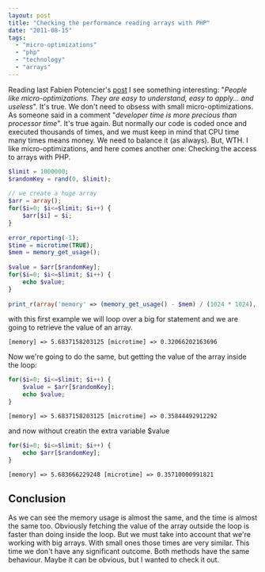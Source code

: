```yaml
---
layout: post
title: "Checking the performance reading arrays with PHP"
date: "2011-08-15"
tags: 
  - "micro-optimizations"
  - "php"
  - "technology"
  - "arrays"
---
```


Reading last Fabien Potencier's [post](http://fabien.potencier.org/article/48/the-php-ternary-operator-fast-or-not) I see something interesting: "_People like micro-optimizations. They are easy to understand, easy to apply... and useless_". It's true. We don't need to obsess with small micro-optimizations. As someone said in a comment "_developer time is more precious than processor time_". It's true again. But normally our code is coded once and executed thousands of times, and we must keep in mind that CPU time many times means money. We need to balance it (as always). But, WTH. I like micro-optimizations, and here comes another one: Checking the access to arrays with PHP.

```php
$limit = 1000000;
$randomKey = rand(0, $limit);
 
// we create a huge array
$arr = array();
for($i=0; $i<=$limit; $i++) {
    $arr[$i] = $i;
}
 
error_reporting(-1);
$time = microtime(TRUE);
$mem = memory_get_usage();
 
$value = $arr[$randomKey];
for($i=0; $i<=$limit; $i++) {
    echo $value;
}
 
print_r(array('memory' => (memory_get_usage() - $mem) / (1024 * 1024), 'microtime' => microtime(TRUE) - $time));

```

with this first example we will loop over a big for statement and we are going to retrieve the value of an array.

```
[memory] => 5.6837158203125 [microtime] => 0.32066202163696
```

Now we're going to do the same, but getting the value of the array inside the loop:

```php
for($i=0; $i<=$limit; $i++) {
    $value = $arr[$randomKey];
    echo $value;
}
```

```
[memory] => 5.6837158203125 [microtime] => 0.35844492912292
```

and now without creatin the extra variable $value

```php
for($i=0; $i<=$limit; $i++) {
    echo $arr[$randomKey];
}
```

```
[memory] => 5.683666229248 [microtime] => 0.35710000991821
```

## Conclusion

As we can see the memory usage is almost the same, and the time is almost the same too. Obviously fetching the value of the array outside the loop is faster than doing inside the loop. But we must take into account that we're working with big arrays. With small ones those times are very similar. This time we don't have any significant outcome. Both methods have the same behaviour. Maybe it can be obvious, but I wanted to check it out.
